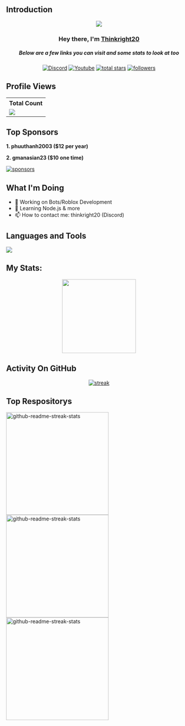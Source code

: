 ## Introduction
<p align="center">
<img src="https://readme-typing-svg.demolab.com?font=Fira+Code&pause=1000&color=F7ED1A&random=false&width=435&lines=Hi%2C+KhaiCybers+founder+CyberTeam;React+%26+Bot+Discord;Botnet+Connddioss;I+am+a+React+Developer+From+Vietnam" /></a>
</p>

<h3 align="center">Hey there, I'm <a href="https://github.com/Thinkright20">Thinkright20</a></h3>
<h5 align="center">Below are a few links you can visit and some stats to look at too</h5>

<p align="center">
  <a href="https://discord.gg/79ucHtZn5w"><img alt="Discord" title="Discord" src="https://img.shields.io/badge/-Discord-7289DA?style=for-the-badge&logo=discord&logoColor=white"/></a>
  <a href="https://www.youtube.com/c/Thinkright20"><img alt="Youtube" title="Youtube" src="https://img.shields.io/badge/-Youtube-FF0000?style=for-the-badge&logo=youtube&logoColor=white"/></a>
<a href="https://github.com/Thinkright20?tab=repositories&sort=stargazers">
    <img alt="total stars" title="Total stars on GitHub" src="https://custom-icon-badges.demolab.com/github/stars/Thinkright20?color=B8B92B&style=for-the-badge&labelColor=959532&logo=star"/></a>
   <a href="https://github.com/thinkright20"><img alt="followers" title="Follow me on Github" src="https://img.shields.io/github/followers/thinkright20?color=236ad3&style=for-the-badge&logo=github&label=Follow"/></a>

 </p>
 
## Profile Views


  <table>
    <tr>
      <!-- <th>Profile Views</th> -->
      <th>Total Count</th>
    </tr>
    <tr>
      <!-- <td>
        <div align="center">
          <a href="https://github.com/Thinkright20"><img src="https://github.com/Thinkright20.png" alt="@Thinkright20" width="52" /></a>
          <br />
          <a align="center" href="https://github.com/thinkright20"><b>Thinkright20</b></a>
        </b>
      </td> -->
      <!-- Profile Views -->
      <td>
         <a href="https://github.com/thinkright20"> <img src="https://komarev.com/ghpvc/?username=thinkright20&style=for-the-badge&color=brightgreen"> </a>
      </td>
    </tr>
  </table>

## Top Sponsors
**1. phuuthanh2003 ($12 per year)**

**2. gmanasian23 ($10 one time)**

   <a href="https://github.com/sponsors/Thinkright20"><img alt="sponsors" title="All Sponsors" src="https://img.shields.io/badge/-All Sponsors-FD9494?style=for-the-badge&logo=GitHub&logoColor=black"/></a>

## What I'm Doing

- 🔭 Working on Bots/Roblox Development
- 🌱 Learning Node.js & more
- 📫 How to contact me: thinkright20 (Discord)

## Languages and Tools

<p align="left"> <a href="https://github.com/thinkright20"><img src="https://skillicons.dev/icons?i=vscode,replit,github,mongodb,css,html,js,express,bots,nodejs"> </a> </p>

## My Stats:
<p align="center">
<img height="200px" src="https://github-readme-stats.vercel.app/api?username=Thinkright20&hide_border=true&show_icons=true&count_private=true&theme=gruvbox&bg_color=151515">
</p>

## Activity On GitHub

<p align="center">
  <a href="https://github.com/Thinkright20">      
<img title="stats" alt="streak" src="https://github-readme-streak-stats.herokuapp.com/?user=Thinkright20&theme=dark&hide_border=true&stroke=f53b3b"/>
</a> 
</p>

## Top Respositorys
  <p align="left">
     <a href="https://github.com/Thinkright20/Profile-Badges"><img width="278" src="https://denvercoder1-github-readme-stats.vercel.app/api/pin/?username=thinkright20&repo=Profile-Badges&theme=react&bg_color=1F222E&title_color=F8D866&hide_border=true&icon_color=F8D866&show_icons=false" alt="github-readme-streak-stats"></a>
    <a href="https://github.com/Thinkright20/IP-Finder"><img width="278" src="https://denvercoder1-github-readme-stats.vercel.app/api/pin/?username=Thinkright20&repo=IP-Finder&theme=react&bg_color=1F222E&title_color=F8D866&hide_border=true&icon_color=F8D866&show_icons=false" alt="github-readme-streak-stats"></a>
   <a href="https://github.com/ChatCool-Inc/chatcool"><img width="278" src="https://denvercoder1-github-readme-stats.vercel.app/api/pin/?username=ChatCool-Inc&repo=chatcool&theme=react&bg_color=1F222E&title_color=F8D866&hide_border=true&icon_color=F8D866&show_icons=false" alt="github-readme-streak-stats"></a>
  </p>


